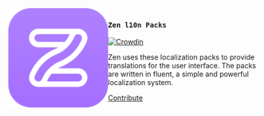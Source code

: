 <img src="./zen-alpha-indigo.svg" height="200" align="left"/>

### `Zen l10n Packs`

[![Crowdin](https://badges.crowdin.net/zen-browser/localized.svg)](https://crowdin.com/project/zen-browser)

Zen uses these localization packs to provide translations for the user interface. The packs are written in fluent, a simple and powerful localization system. 

<a href="https://docs.zen-browser.app/contribute/translation">Contribute</a>
